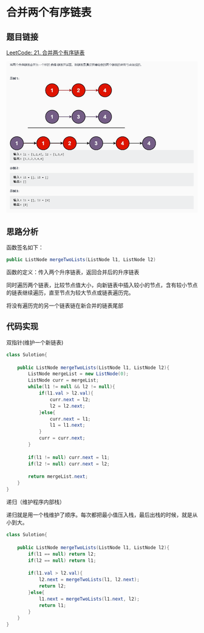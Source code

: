 # 合并两个有序链表

## 题目链接

[LeetCode: 21. 合并两个有序链表](https://leetcode-cn.com/problems/merge-two-sorted-lists/)

![](../../pics/合并两个有序链表.png)

## 思路分析

函数签名如下：

```java
public ListNode mergeTwoLists(ListNode l1, ListNode l2)
```

函数的定义：传入两个升序链表，返回合并后的升序链表

同时遍历两个链表，比较节点值大小，向新链表中插入较小的节点，含有较小节点的链表继续遍历，直至节点为较大节点或链表遍历完。

将没有遍历完的另一个链表链在新合并的链表尾部

## 代码实现

双指针(维护一个新链表)

```java
class Sulotion{

    public ListNode mergeTwoLists(ListNode l1, ListNode l2){
        ListNode mergeList = new ListNode(0);
        ListNode curr = mergeList;
        while(l1 != null && l2 != null){
            if(l1.val > l2.val){
                curr.next = l2;
                l2 = l2.next;
            }else{
                curr.next = l1;
                l1 = l1.next;
            }
            curr = curr.next;
        }

        if(l1 != null) curr.next = l1;
        if(l2 != null) curr.next = l2;

        return mergeList.next;
    }
}
```

递归（维护程序内部栈）

递归就是用一个栈维护了顺序。每次都把最小值压入栈，最后出栈的时候，就是从小到大。

```java
class Sulotion{

    public ListNode mergeTwoLists(ListNode l1, ListNode l2){
        if(l1 == null) return l2;
        if(l2 == null) return l1;

        if(l1.val > l2.val){
            l2.next = mergeTwoLists(l1, l2.next);
            return l2;
        }else{
            l1.next = mergeTwoLists(l1.next, l2);
            return l1;
        }
    }
}

```
